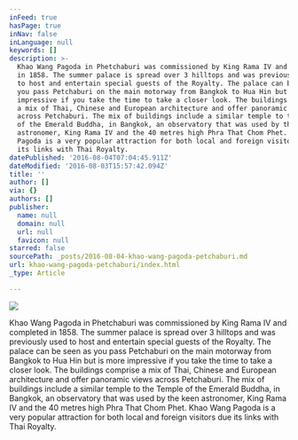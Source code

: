 ```yaml
---
inFeed: true
hasPage: true
inNav: false
inLanguage: null
keywords: []
description: >-
  Khao Wang Pagoda in Phetchaburi was commissioned by King Rama IV and completed
  in 1858. The summer palace is spread over 3 hilltops and was previously used
  to host and entertain special guests of the Royalty. The palace can be seen as
  you pass Petchaburi on the main motorway from Bangkok to Hua Hin but is more
  impressive if you take the time to take a closer look. The buildings comprise
  a mix of Thai, Chinese and European architecture and offer panoramic views
  across Petchaburi. The mix of buildings include a similar temple to the Temple
  of the Emerald Buddha, in Bangkok, an observatory that was used by the keen
  astronomer, King Rama IV and the 40 metres high Phra That Chom Phet. Khao Wang
  Pagoda is a very popular attraction for both local and foreign visitors due
  its links with Thai Royalty.
datePublished: '2016-08-04T07:04:45.911Z'
dateModified: '2016-08-03T15:57:42.094Z'
title: ''
author: []
via: {}
authors: []
publisher:
  name: null
  domain: null
  url: null
  favicon: null
starred: false
sourcePath: _posts/2016-08-04-khao-wang-pagoda-petchaburi.md
url: khao-wang-pagoda-petchaburi/index.html
_type: Article

---
```

![](https://the-grid-user-content.s3-us-west-2.amazonaws.com/676d51cd-137e-4cae-8d1f-da7bca128064.jpg)

Khao Wang Pagoda in Phetchaburi was commissioned by King Rama IV and completed in 1858\. The summer palace is spread over 3 hilltops and was previously used to host and entertain special guests of the Royalty. The palace can be seen as you pass Petchaburi on the main motorway from Bangkok to Hua Hin but is more impressive if you take the time to take a closer look. The buildings comprise a mix of Thai, Chinese and European architecture and offer panoramic views across Petchaburi. The mix of buildings include a similar temple to the Temple of the Emerald Buddha, in Bangkok, an observatory that was used by the keen astronomer, King Rama IV and the 40 metres high Phra That Chom Phet. Khao Wang Pagoda is a very popular attraction for both local and foreign visitors due its links with Thai Royalty.